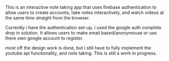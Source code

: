 This is an interactive note taking app that uses firebase authentication to allow users to create accounts, take notes interactively, and watch videos at the same time straight from the browser.

Currently i have the authentication set-up, i used the google auth complete drop in solution. It allows users to make email based/anonymouse or use there own google account to register.

most off the design work is done, but i still have to fully implement the youtube api functionality, and note taking. This is still a work in progress.
